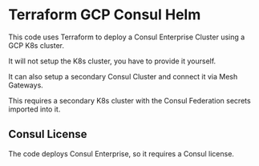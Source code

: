 # Terraform GCP Consul Helm

This code uses Terraform to deploy a Consul Enterprise Cluster using a GCP K8s cluster.

It will not setup the K8s cluster, you have to provide it yourself.

It can also setup a secondary Consul Cluster and connect it via Mesh Gateways.

This requires a secondary K8s cluster with the Consul Federation secrets imported into it.

## Consul License

The code deploys Consul Enterprise, so it requires a Consul license.
